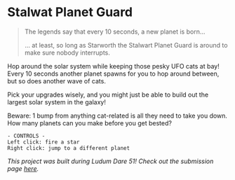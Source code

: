# Stalwat Planet Guard
> The legends say that every 10 seconds, a new planet is born…
>
> … at least, so long as Starworth the Stalwart Planet Guard is around to make sure nobody interrupts.

Hop around the solar system while keeping those pesky UFO cats at bay! Every 10 seconds another planet spawns for you to hop around between, but so does another wave of cats.

Pick your upgrades wisely, and you might just be able to build out the largest solar system in the galaxy!

Beware: 1 bump from anything cat-related is all they need to take you down. How many planets can you make before you get bested?

```
- CONTROLS - 
Left click: fire a star
Right click: jump to a different planet
```

*This project was built during Ludum Dare 51!  Check out the submission page [here](https://ldjam.com/events/ludum-dare/51/stalwart-planet-guard).*
